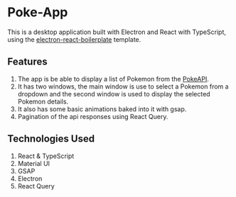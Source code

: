 # Poke-App

This is a desktop application built with Electron and React with TypeScript, using the [electron-react-boilerplate](https://github.com/electron-react-boilerplate/electron-react-boilerplate) template.

## Features

1. The app is be able to display a list of Pokemon from the [PokeAPI](https://pokeapi.co/).
2. It has two windows, the main window is use to select a Pokemon from a dropdown and the second window is used to display the selected Pokemon details.
3. It also has some basic animations baked into it with gsap.
4. Pagination of the api responses using React Query.

## Technologies Used

1. React & TypeScript
2. Material UI
3. GSAP
4. Electron
5. React Query
